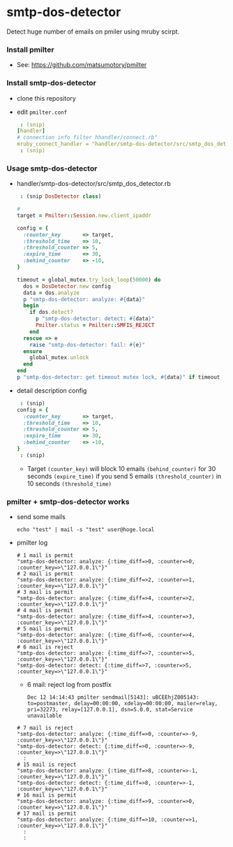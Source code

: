 # smtp-dos-detector

Detect huge number of emails on pmiler using mruby scirpt.

### Install pmilter

- See: https://github.com/matsumotory/pmilter

### Install smtp-dos-detector

- clone this repository
- edit `pmilter.conf`

  ```yaml
   : (snip)
  [handler]
  # connection info filter hhandler/connect.rb"
  mruby_connect_handler = "handler/smtp-dos-detector/src/smtp_dos_detector.rb"
   : (snip)
  ```

### Usage smtp-dos-detector

- handler/smtp-dos-detector/src/smtp_dos_detector.rb

  ```ruby
   : (snip DosDetector class)

  #
  target = Pmilter::Session.new.client_ipaddr

  config = {
    :counter_key       => target,
    :threshold_time    => 10,
    :threshold_counter => 5,
    :expire_time       => 30,
    :behind_counter    => -10,
  }

  timeout = global_mutex.try_lock_loop(50000) do
    dos = DosDetector.new config
    data = dos.analyze
    p "smtp-dos-detector: analyze: #{data}"
    begin
      if dos.detect?
        p "smtp-dos-detector: detect: #{data}"
        Pmilter.status = Pmilter::SMFIS_REJECT
      end
    rescue => e
      raise "smtp-dos-detector: fail: #{e}"
    ensure
      global_mutex.unlock
    end
  end
  p "smtp-dos-detector: get timeout mutex lock, #{data}" if timeout
  ```

- detail description config

  ```ruby
   : (snip)
  config = {
    :counter_key       => target,
    :threshold_time    => 10,
    :threshold_counter => 5,
    :expire_time       => 30,
    :behind_counter    => -10,
  }
   : (snip)
  ```

  - Target `(counter_key)` will block 10 emails `(behind_counter)` for 30 seconds `(expire_time)` if you send 5 emails `(threshold_counter)` in 10 seconds `(threshold_time)`

### pmilter + smtp-dos-detector works

- send some mails

  ```
  echo "test" | mail -s "test" user@hoge.local
  ```

- pmilter log

  ```
  # 1 mail is permit
  "smtp-dos-detector: analyze: {:time_diff=>0, :counter=>0, :counter_key=>\"127.0.0.1\"}"
  # 2 mail is permit
  "smtp-dos-detector: analyze: {:time_diff=>2, :counter=>1, :counter_key=>\"127.0.0.1\"}"
  # 3 mail is permit
  "smtp-dos-detector: analyze: {:time_diff=>4, :counter=>2, :counter_key=>\"127.0.0.1\"}"
  # 4 mail is permit
  "smtp-dos-detector: analyze: {:time_diff=>4, :counter=>3, :counter_key=>\"127.0.0.1\"}"
  # 5 mail is permit
  "smtp-dos-detector: analyze: {:time_diff=>6, :counter=>4, :counter_key=>\"127.0.0.1\"}"
  # 6 mail is reject
  "smtp-dos-detector: analyze: {:time_diff=>7, :counter=>5, :counter_key=>\"127.0.0.1\"}"
  "smtp-dos-detector: detect: {:time_diff=>7, :counter=>5, :counter_key=>\"127.0.0.1\"}"
  ```

  - 6 mail: reject log from postfix

    ```
    Dec 12 14:14:43 pmilter sendmail[5143]: uBCEEhjZ005143: to=postmaster, delay=00:00:00, xdelay=00:00:00, mailer=relay, pri=32273, relay=[127.0.0.1], dsn=5.0.0, stat=Service unavailable
    ```

  ```
  # 7 mail is reject
  "smtp-dos-detector: analyze: {:time_diff=>0, :counter=>-9, :counter_key=>\"127.0.0.1\"}"
  "smtp-dos-detector: detect: {:time_diff=>0, :counter=>-9, :counter_key=>\"127.0.0.1\"}"
    :
  # 15 mail is reject
  "smtp-dos-detector: analyze: {:time_diff=>8, :counter=>-1, :counter_key=>\"127.0.0.1\"}"
  "smtp-dos-detector: detect: {:time_diff=>8, :counter=>-1, :counter_key=>\"127.0.0.1\"}"
  # 16 mail is permit
  "smtp-dos-detector: analyze: {:time_diff=>9, :counter=>0, :counter_key=>\"127.0.0.1\"}"
  # 17 mail is permit
  "smtp-dos-detector: analyze: {:time_diff=>10, :counter=>1, :counter_key=>\"127.0.0.1\"}"
    :
    :
  ```

